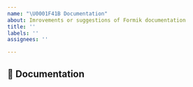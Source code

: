 ```yaml
---
name: "\U0001F41B Documentation"
about: Imrovements or suggestions of Formik documentation
title: ''
labels: ''
assignees: ''

---
```


## 📖 Documentation
